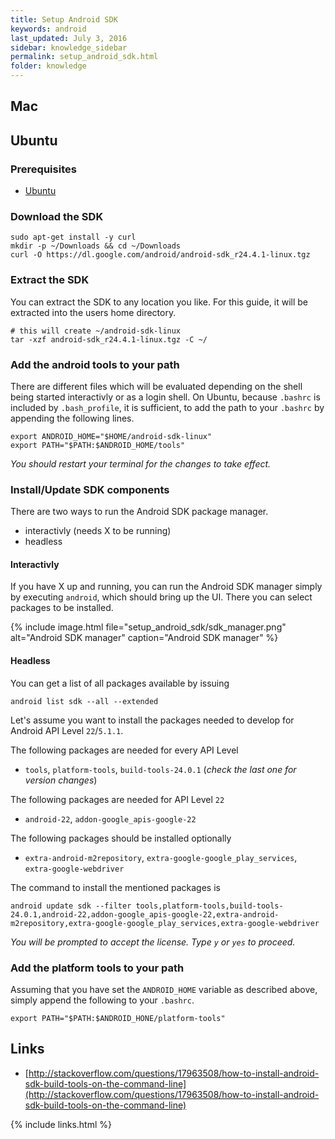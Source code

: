 ```yaml
---
title: Setup Android SDK
keywords: android
last_updated: July 3, 2016
sidebar: knowledge_sidebar
permalink: setup_android_sdk.html
folder: knowledge
---
```


## Mac

## Ubuntu

### Prerequisites

* [Ubuntu](setup_ubuntu.html)

### Download the SDK

```shell
sudo apt-get install -y curl
mkdir -p ~/Downloads && cd ~/Downloads
curl -O https://dl.google.com/android/android-sdk_r24.4.1-linux.tgz
```

### Extract the SDK

You can extract the SDK to any location you like. For this guide, it will be extracted into the users home directory.

```shell
# this will create ~/android-sdk-linux
tar -xzf android-sdk_r24.4.1-linux.tgz -C ~/
```

### Add the android tools to your path

There are different files which will be evaluated depending on the shell being started interactivly or as a login shell. On Ubuntu, because `.bashrc` is included by `.bash_profile`, it is sufficient, to add the path to your `.bashrc` by appending the following lines.

```shell
export ANDROID_HOME="$HOME/android-sdk-linux"
export PATH="$PATH:$ANDROID_HOME/tools"
```

*You should restart your terminal for the changes to take effect.*

### Install/Update SDK components

There are two ways to run the Android SDK package manager.

* interactivly (needs X to be running)
* headless

#### Interactivly

If you have X up and running, you can run the Android SDK manager simply by executing `android`, which should bring up the UI. There you can select packages to be installed.

{% include image.html file="setup_android_sdk/sdk_manager.png" alt="Android SDK manager" caption="Android SDK manager" %}

#### Headless

You can get a list of all packages available by issuing

```shell
android list sdk --all --extended
```

Let's assume you want to install the packages needed to develop for Android API Level `22`/`5.1.1`.

The following packages are needed for every API Level

* `tools`, `platform-tools`, `build-tools-24.0.1` (*check the last one for version changes*)

The following packages are needed for API Level `22`

* `android-22`, `addon-google_apis-google-22`

The following packages should be installed optionally

* `extra-android-m2repository`, `extra-google-google_play_services`, `extra-google-webdriver`

The command to install the mentioned packages is

```shell
android update sdk --filter tools,platform-tools,build-tools-24.0.1,android-22,addon-google_apis-google-22,extra-android-m2repository,extra-google-google_play_services,extra-google-webdriver
```

*You will be prompted to accept the license. Type `y` or `yes` to proceed.*

### Add the platform tools to your path

Assuming that you have set the `ANDROID_HOME` variable as described above, simply append the following to your `.bashrc`.

```shell
export PATH="$PATH:$ANDROID_HONE/platform-tools"
```

## Links
* [http://stackoverflow.com/questions/17963508/how-to-install-android-sdk-build-tools-on-the-command-line](http://stackoverflow.com/questions/17963508/how-to-install-android-sdk-build-tools-on-the-command-line)

{% include links.html %}

